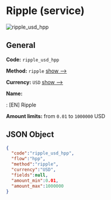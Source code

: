 
# Ripple (service) 
![ripple_usd_hpp](https://static.openfintech.io/payment_methods/ripple_usd_hpp/logo.svg?w=400&c=v0.59.26#w200)  

## General 
 
**Code:** `ripple_usd_hpp` 
 
**Method:** `ripple` 
 [show -->](/payment-methods/ripple/) 
 
**Currency:** `USD` [show -->](/currencies/USD/) 
 
**Name:** 
 
:	[EN] Ripple 
 
**Amount limits:** from `0.01` to `1000000` USD 

## JSON Object 

```json
{
  "code":"ripple_usd_hpp",
  "flow":"hpp",
  "method":"ripple",
  "currency":"USD",
  "fields":null,
  "amount_min":0.01,
  "amount_max":1000000
}
```  
